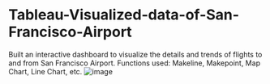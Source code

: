 # Tableau-Visualized-data-of-San-Francisco-Airport
Built an interactive dashboard to visualize the
details and trends of flights to and from San
Francisco Airport.
Functions used: Makeline, Makepoint, Map Chart,
Line Chart, etc.
![image](https://user-images.githubusercontent.com/114436182/192361878-c51a2179-6aed-4b91-b8d7-d271f63c9ed8.png)
